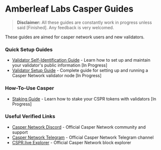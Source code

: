 # Amberleaf Labs Casper Guides

> **Disclaimer:** All these guides are constantly work in progress unless said [Finished].
Any feedback is very welcomed.

These guides are aimed for casper network users and new validators.

### Quick Setup Guides
- [Validator Self-Identification Guide](account-info-guide.md) - Learn how to set up and maintain your validator's public information [In Progress]
- [Validator Setup Guide](validator-setup-guide.md) - Complete guide for setting up and running a Casper Network validator node [In Progress]

### How-To-Use Casper
- [Staking Guide](staking-guide.md) - Learn how to stake your CSPR tokens with validators [In Progress]

### Useful Verified Links
- [Casper Network Discord](https://discord.gg/caspernetwork) - Official Casper Network community and support
- [Casper Network Telegram](https://t.me/casperblockchain) - Official Casper Network Telegram channel
- [CSPR.live Explorer](https://cspr.live/) - Official Casper Network block explorer